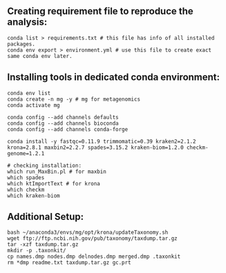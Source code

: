 
## Creating requirement file to reproduce the analysis:
    
    conda list > requirements.txt # this file has info of all installed packages.
    conda env export > environment.yml # use this file to create exact same conda env later.

## Installing tools in dedicated conda environment: 

    conda env list
    conda create -n mg -y # mg for metagenomics
    conda activate mg

    conda config --add channels defaults
    conda config --add channels bioconda
    conda config --add channels conda-forge

    conda install -y fastqc=0.11.9 trimmomatic=0.39 kraken2=2.1.2 krona=2.8.1 maxbin2=2.2.7 spades=3.15.2 kraken-biom=1.2.0 checkm-genome=1.2.1

    # checking installation:
    which run_MaxBin.pl # for maxbin
    which spades
    which ktImportText # for krona
    which checkm
    which kraken-biom

## Additional Setup:
    
    bash ~/anaconda3/envs/mg/opt/krona/updateTaxonomy.sh 
    wget ftp://ftp.ncbi.nih.gov/pub/taxonomy/taxdump.tar.gz
    tar -xzf taxdump.tar.gz
    mkdir -p .taxonkit/
    cp names.dmp nodes.dmp delnodes.dmp merged.dmp .taxonkit
    rm *dmp readme.txt taxdump.tar.gz gc.prt






    

